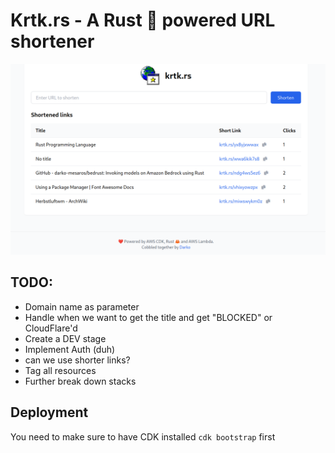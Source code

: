 # Krtk.rs - A Rust 🦀 powered URL shortener

![Screenshot of Krtk.rs in action](/img/screen.png)

## TODO:
- Domain name as parameter
- Handle when we want to get the title and get "BLOCKED" or CloudFlare'd
- Create a DEV stage
- Implement Auth (duh)
- can we use shorter links?
- Tag all resources
- Further break down stacks

## Deployment

You need to make sure to have CDK installed
`cdk bootstrap` first
